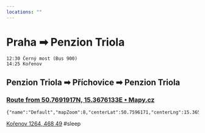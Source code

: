 ```yaml
---
locations: ""
---
```

# Praha ➡ Penzion Triola
	12:30 Černý most (Bus 900)
	14:25 Kořenov

## Penzion Triola ➡ Příchovice ➡ Penzion Triola
### [Route from 50.7691917N, 15.3676133E • Mapy.cz](https://mapy.cz/zakladni?planovani-trasy&rc=9ik3ix1q-vcx7x1hsOjCMx1q-v&rs=firm&rs=base&rs=firm&ri=13241247&ri=1909367&ri=13241247&mrp=%7B%22c%22%3A132%7D&xc=%5B%5D&x=15.3571547&y=50.7561592&z=14)

```mapview
{"name":"Default","mapZoom":8,"centerLat":50.7596171,"centerLng":15.3658974,"query":"","chosenMapSource":0,"showLinks":false,"linkColor":"red"}
```
[Kořenov 1264, 468 49](geo:50.7691898,15.3676127) #sleep
